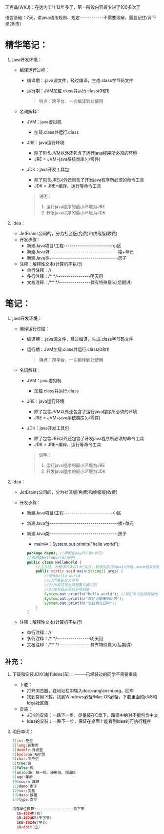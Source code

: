 王克晶(WKJ)：在达内工作12年多了，第一阶段内容最少讲了100多次了

语言基础：7天，讲java语法规则、规定------------不需要理解，需要记住/背下来(多练)



# 精华笔记：

1. java开发环境：

   - 编译运行过程：

     - 编译期：.java源文件，经过编译，生成.class字节码文件

     - 运行期：JVM加载.class并运行.class(0和1)

       > 特点：跨平台、一次编译到处使用

   - 名词解释：

     - JVM：java虚拟机

       - 加载.class并运行.class

     - JRE：java运行环境

       - 除了包含JVM以外还包含了运行java程序所必须的环境
       - JRE = JVM+java系统类库(小零件)

     - JDK：java开发工具包

       - 除了包含JRE以外还包含了开发java程序所必须的命令工具
       - JDK = JRE+编译、运行等命令工具

       > 说明：
       >
       > 1. 运行java程序的最小环境为JRE
       > 2. 开发java程序的最小环境为JDK

2. Idea：

   - JetBrains公司的，分为社区版(免费)和终级版(收费)
   - 开发步骤：
     - 新建Java项目/工程-------------------------小区
     - 新建Java包-----------------------------------楼+单元
     - 新建Java类-----------------------------------房子
   - 注释：解释性文本(计算机不执行)
     - 单行注释：//
     - 多行注释：/*     */-----------------明天用
     - 文档注释：/**    */----------------具有特殊意义(后期讲)



# 笔记：

1. java开发环境：

   - 编译运行过程：

     - 编译期：.java源文件，经过编译，生成.class字节码文件

     - 运行期：JVM加载.class并运行.class(0和1)

       > 特点：跨平台、一次编译到处使用

   - 名词解释：

     - JVM：java虚拟机

       - 加载.class并运行.class

     - JRE：java运行环境

       - 除了包含JVM以外还包含了运行java程序所必须的环境
       - JRE = JVM+java系统类库(小零件)

     - JDK：java开发工具包

       - 除了包含JRE以外还包含了开发java程序所必须的命令工具
       - JDK = JRE+编译、运行等命令工具

       > 说明：
       >
       > 1. 运行java程序的最小环境为JRE
       > 2. 开发java程序的最小环境为JDK

2. Idea：

   - JetBrains公司的，分为社区版(免费)和终级版(收费)

   - 开发步骤：

     - 新建Java项目/工程-------------------------小区

     - 新建Java包-----------------------------------楼+单元

     - 新建Java类-----------------------------------房子

       - main中：System.out.println("hello world");

       ```java
       package day01; //声明包day01(楼+单元)
       //声明类HelloWorld(房子)
       public class HelloWorld {
           //主方法，为程序的入口(大门口)，程序的执行从main开始，main结束则程序结束
           public static void main(String[] args) {
               //输出hello world
               //1)严格区分大小写
               //2)所有符号必须是英文模式的
               //3)每句话必须以分号结尾
               System.out.println("hello world"); //双引号中的原样输出
               System.out.println("欢迎大家来到达内");
               System.out.println("当日事当日毕");
           }
       }
       ```

   - 注释：解释性文本(计算机不执行)

     - 单行注释：//
     - 多行注释：/*     */-----------------明天用
     - 文档注释：/**    */----------------具有特殊意义(后期讲)



## 补充：

1. 下载和安装JDK(油)和Idea(车)：------已经装过的同学不需要重装

   - 下载：
     - 打开浏览器，在地址栏中输入doc.canglaoshi.org，回车
     - 找到常用下载，找到Windows必备/Mac OS必备，下载里面的jdk8和Idea社区版
   - 安装：
     - JDK的安装：一路下一步，尽量装在C盘下，路径中绝对不能包含中文
     - Idea的安装：一路下一步，保证在桌面上能看到Idea的可执行程序

2. 明日单词：

   ```java
   1)int:整型
   2)long:长整型
   3)double:浮点型
   4)boolean:布尔型
   5)char:字符型
   6)true:真 
   7)false:假
   8)unicode：统一码、通用码、万国码
   9)age:年龄
   10)score:成绩
   11)demo:例子
   12)var:变量
   13)data:数据
   14)type:类型
       
   内存单位换算:-----------------背下来
     1G=1024M(兆)
     1M=1024KB(千字节)
     1KB=1024B(字节)
     1B=8bit(位)
   ```